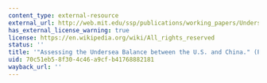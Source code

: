 ```yaml
---
content_type: external-resource
external_url: http://web.mit.edu/ssp/publications/working_papers/Undersea%20Balance%20WP11-1.pdf
has_external_license_warning: true
license: https://en.wikipedia.org/wiki/All_rights_reserved
status: ''
title: '"Assessing the Undersea Balance between the U.S. and China." (PDF)'
uid: 70c51eb5-8f30-4c46-a9cf-b41768882181
wayback_url: ''
---
```

